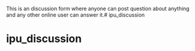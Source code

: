 This is an discussion form where anyone can post question about anything and any other online user can answer it.# ipu_discussion
# ipu_discussion
